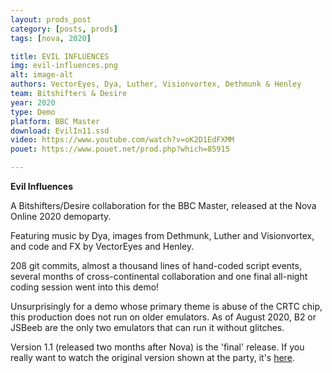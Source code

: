```yaml
---
layout: prods_post
category: [posts, prods]
tags: [nova, 2020]

title: EVIL INFLUENCES
img: evil-influences.png
alt: image-alt
authors: VectorEyes, Dya, Luther, Visionvortex, Dethmunk & Henley
team: Bitshifters & Desire
year: 2020
type: Demo
platform: BBC Master
download: EvilIn11.ssd
video: https://www.youtube.com/watch?v=oK2D1EdFXMM
pouet: https://www.pouet.net/prod.php?which=85915

---
```


**Evil Influences**

A Bitshifters/Desire collaboration for the BBC Master, released at the Nova Online 2020 demoparty.

Featuring music by Dya, images from Dethmunk, Luther and Visionvortex, and code and FX by VectorEyes and Henley.

208 git commits, almost a thousand lines of hand-coded script events, several months of cross-continental collaboration and one final all-night coding session went into this demo!

Unsurprisingly for a demo whose primary theme is abuse of the CRTC chip, this production does not run on older emulators. As of August 2020, B2 or JSBeeb are the only two emulators that can run it without glitches.

Version 1.1 (released two months after Nova) is the 'final' release. If you really want to watch the original version shown at the party, it's [here](https://bitshifters.github.io/content/evil-inf-v1-0.ssd).